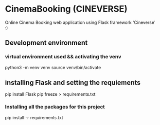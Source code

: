 # CinemaBooking (CINEVERSE)
Online Cinema Booking web application using Flask framework
'Cineverse' :)

## Development environment
### virtual environment used && activating the venv
python3 -m venv venv
source venv/bin/activate

## installing Flask and setting the requiements
pip install Flask
pip freeze > requirements.txt

### Installing all the packages for this project
pip install -r requirements.txt
